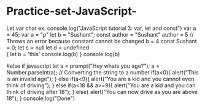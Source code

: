 # Practice-set-JavaScript-
Let var char ex.
console.log("JavaScript tutorial 3: var, let and const")
 var a = 45;
 var a = "p"
let b = "Sushant";
const author = "Sushant"
author = 5 // Throws an error because constant cannot be changed
b = 4
const Sushant = 0;
let c = null
let d  = undefined  
{
  let b = 'this'
  console.log(b)
}
console.log(b)

#else if javascript
let a = prompt("Hey whats you age?");
a = Number.parseInt(a); // Converting the string to a number
if(a<0){
  alert("This is an invalid age");
}
else if(a<9){
  alert("You are a kid and you cannot even think of driving");
}
else if(a<18 && a>=9){
  alert("You are a kid and you can think of driving after 18");
}
else{
  alert("You can now drive as you are above 18");
}
console.log("Done")
